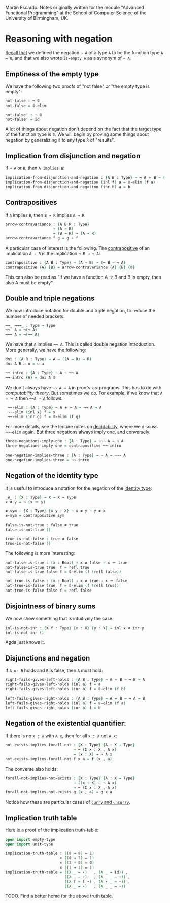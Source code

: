 
Martin Escardo.
Notes originally written for the module "Advanced Functional Programming"
at the School of Computer Science of the University of Birmingham, UK.


<!--
```agda
{-# OPTIONS --without-K --safe #-}

module negation where

open import general-notation
open import prelude
```
-->
# Reasoning with negation

[Recall that](empty-type.lagda.md) we defined the negation `¬ A` of a type `A` to be the function type `A → 0`,
and that we also wrote `is-empty A` as a synonym of `¬ A`.

## Emptiness of the empty type

We have the following two proofs of "not false" or "the empty type is empty":
```agda
not-false : ¬ 𝟘
not-false = 𝟘-elim

not-false' : ¬ 𝟘
not-false' = id
```
A lot of things about negation don't depend on the fact that the target type of the function type is `𝟘`. We will begin by proving some things about negation by generalizing `𝟘` to any type `R` of "results".

## Implication from disjunction and negation

If `¬ A` or `B`, then `A implies B`:
```agda
implication-from-disjunction-and-negation : {A B : Type} → ¬ A ∔ B → (A → B)
implication-from-disjunction-and-negation (inl f) a = 𝟘-elim (f a)
implication-from-disjunction-and-negation (inr b) a = b
```


## Contrapositives

If `A` implies `B`, then `B → R` implies `A → R`:
```agda
arrow-contravariance : {A B R : Type}
                     → (A → B)
                     → (B → R) → (A → R)
arrow-contravariance f g = g ∘ f
```
A particular case of interest is the following. The [contrapositive](https://en.wikipedia.org/wiki/Contraposition) of an implication `A → B` is the implication `¬ B → ¬ A`:
```agda
contrapositive : {A B : Type} → (A → B) → (¬ B → ¬ A)
contrapositive {A} {B} = arrow-contravariance {A} {B} {𝟘}
```
This can also be read as "if we have a function A → B and B is empty, then also A must be empty".

## Double and triple negations

We now introduce notation for double and triple negation, to reduce the number of needed brackets:

```agda
¬¬_ ¬¬¬_ : Type → Type
¬¬  A = ¬(¬ A)
¬¬¬ A = ¬(¬¬ A)
```
We have that `A` implies `¬¬ A`. This is called double negation introduction. More generally, we have the following:
```agda
dni : (A R : Type) → A → ((A → R) → R)
dni A R a u = u a

¬¬-intro : {A : Type} → A → ¬¬ A
¬¬-intro {A} = dni A 𝟘
```
We don't always have `¬¬ A → A` in proofs-as-programs. This has to do with *computability theory*. But sometimes we do. For example, if we know that `A ∔ ¬ A` then `¬¬A → A` follows:
<!--
```agda
private -- because it is defined elsewhere, and it is here for illustration only
```
-->
```agda
 ¬¬-elim : {A : Type} → A ∔ ¬ A → ¬¬ A → A
 ¬¬-elim (inl x) f = x
 ¬¬-elim (inr g) f = 𝟘-elim (f g)
```
For more details, see the lecture notes on [decidability](decidability.lagda.md), where we discuss `¬¬-elim` again.
But three negations always imply one, and conversely:
```agda
three-negations-imply-one : {A : Type} → ¬¬¬ A → ¬ A
three-negations-imply-one = contrapositive ¬¬-intro

one-negation-implies-three : {A : Type} → ¬ A → ¬¬¬ A
one-negation-implies-three = ¬¬-intro
```

## Negation of the identity type

It is useful to introduce a notation for the negation of the [identity type](identity-type.lagda.md):
```agda
_≢_ : {X : Type} → X → X → Type
x ≢ y = ¬ (x ＝ y)

≢-sym : {X : Type} {x y : X} → x ≢ y → y ≢ x
≢-sym = contrapositive sym

false-is-not-true : false ≢ true
false-is-not-true ()

true-is-not-false : true ≢ false
true-is-not-false ()
```
The following is more interesting:
```agda
not-false-is-true : (x : Bool) → x ≢ false → x ＝ true
not-false-is-true true  f = refl true
not-false-is-true false f = 𝟘-elim (f (refl false))

not-true-is-false : (x : Bool) → x ≢ true → x ＝ false
not-true-is-false true  f = 𝟘-elim (f (refl true))
not-true-is-false false f = refl false
```

## Disjointness of binary sums

We now show something that is intuitively the case:
```agda
inl-is-not-inr : {X Y : Type} {x : X} {y : Y} → inl x ≢ inr y
inl-is-not-inr ()
```
Agda just knows it.

## Disjunctions and negation

If  `A or B` holds and `B` is false, then `A` must hold:
```agda
right-fails-gives-left-holds : {A B : Type} → A ∔ B → ¬ B → A
right-fails-gives-left-holds (inl a) f = a
right-fails-gives-left-holds (inr b) f = 𝟘-elim (f b)

left-fails-gives-right-holds : {A B : Type} → A ∔ B → ¬ A → B
left-fails-gives-right-holds (inl a) f = 𝟘-elim (f a)
left-fails-gives-right-holds (inr b) f = b
```

## Negation of the existential quantifier:

If there is no `x : X` with `A x`, then for all `x : X` not `A x`:
```agda
not-exists-implies-forall-not : {X : Type} {A : X → Type}
                              → ¬ (Σ x ꞉ X , A x)
                              → (x : X) → ¬ A x
not-exists-implies-forall-not f x a = f (x , a)
```
The converse also holds:
```agda
forall-not-implies-not-exists : {X : Type} {A : X → Type}
                              → ((x : X) → ¬ A x)
                              → ¬ (Σ x ꞉ X , A x)
forall-not-implies-not-exists g (x , a) = g x a
```
Notice how these are particular cases of [`curry` and `uncurry`](https://en.wikipedia.org/wiki/Currying).

## Implication truth table

Here is a proof of the implication truth-table:
```agda
open import empty-type
open import unit-type

implication-truth-table : ((𝟘 → 𝟘) ⇔ 𝟙)
                        × ((𝟘 → 𝟙) ⇔ 𝟙)
                        × ((𝟙 → 𝟘) ⇔ 𝟘)
                        × ((𝟙 → 𝟙) ⇔ 𝟙)
implication-truth-table = ((λ _ → ⋆)   , (λ _ → id)) ,
                          ((λ _ → ⋆)   , (λ _ _ → ⋆)) ,
                          ((λ f → f ⋆) , (λ ⋆ _ → ⋆)) ,
                          ((λ _ → ⋆)   , (λ _ _ → ⋆))
```
TODO. Find a better home for the above truth table.

